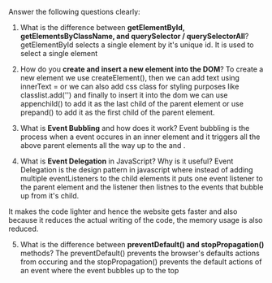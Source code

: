 

 Answer the following questions clearly:

1. What is the difference between **getElementById, getElementsByClassName, and querySelector / querySelectorAll**?
getElementById selects a single element by it's unique id. It is used to select a single element

2. How do you **create and insert a new element into the DOM**?
To create a new element we use createElement(), then we can add text using innerText = or we can also add css class for styling purposes like classlist.add('') and finally to insert it into the dom we can use appenchild() to add it as the last child of the parent element or use prepand() to add it as the first child of the parent element.

3. What is **Event Bubbling** and how does it work?
Event bubbling is the process when a event occures in an inner element and it triggers all the above parent elements all the way up to the <body> and <html >.

4. What is **Event Delegation** in JavaScript? Why is it useful?
Event Delegation is the design pattern in javascript where instead of adding multiple eventListeners to the child elements it puts one event listener to the parent element and the listener then listnes to the events that bubble up from it's child.

It makes the code lighter and hence the website gets faster and also because it reduces the actual writing of the code, the memory usage is also reduced.

5. What is the difference between **preventDefault() and stopPropagation()** methods?
The preventDefault() prevents the browser's defaults actions from occuring and the stopPropagation() prevents the default actions of an event where the event bubbles up to the top
